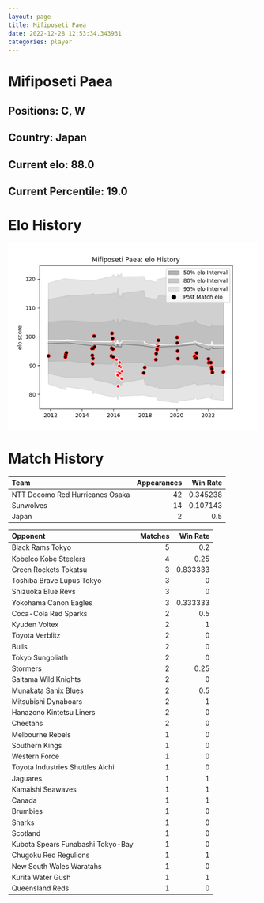 ```yaml
---  
layout: page  
title: Mifiposeti Paea  
date: 2022-12-28 12:53:34.343931  
categories: player  
---
```

# Mifiposeti Paea

## Positions: C, W

## Country: Japan

## Current elo: 88.0

## Current Percentile: 19.0

# Elo History


![elo history](history_MifiposetiPaea.png)
# Match History


| Team                            |   Appearances |   Win Rate |
|:--------------------------------|--------------:|-----------:|
| NTT Docomo Red Hurricanes Osaka |            42 |   0.345238 |
| Sunwolves                       |            14 |   0.107143 |
| Japan                           |             2 |   0.5      |

| Opponent                          |   Matches |   Win Rate |
|:----------------------------------|----------:|-----------:|
| Black Rams Tokyo                  |         5 |   0.2      |
| Kobelco Kobe Steelers             |         4 |   0.25     |
| Green Rockets Tokatsu             |         3 |   0.833333 |
| Toshiba Brave Lupus Tokyo         |         3 |   0        |
| Shizuoka Blue Revs                |         3 |   0        |
| Yokohama Canon Eagles             |         3 |   0.333333 |
| Coca-Cola Red Sparks              |         2 |   0.5      |
| Kyuden Voltex                     |         2 |   1        |
| Toyota Verblitz                   |         2 |   0        |
| Bulls                             |         2 |   0        |
| Tokyo Sungoliath                  |         2 |   0        |
| Stormers                          |         2 |   0.25     |
| Saitama Wild Knights              |         2 |   0        |
| Munakata Sanix Blues              |         2 |   0.5      |
| Mitsubishi Dynaboars              |         2 |   1        |
| Hanazono Kintetsu Liners          |         2 |   0        |
| Cheetahs                          |         2 |   0        |
| Melbourne Rebels                  |         1 |   0        |
| Southern Kings                    |         1 |   0        |
| Western Force                     |         1 |   0        |
| Toyota Industries Shuttles Aichi  |         1 |   0        |
| Jaguares                          |         1 |   1        |
| Kamaishi Seawaves                 |         1 |   1        |
| Canada                            |         1 |   1        |
| Brumbies                          |         1 |   0        |
| Sharks                            |         1 |   0        |
| Scotland                          |         1 |   0        |
| Kubota Spears Funabashi Tokyo-Bay |         1 |   0        |
| Chugoku Red Regulions             |         1 |   1        |
| New South Wales Waratahs          |         1 |   0        |
| Kurita Water Gush                 |         1 |   1        |
| Queensland Reds                   |         1 |   0        |